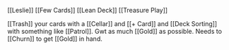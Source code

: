 [[Leslie]]
[[Few Cards]] [[Lean Deck]] [[Treasure Play]]

[[Trash]] your cards with a [[Cellar]] and [[+ Card]] and [[Deck Sorting]] with something like [[Patrol]]. Gwt as much [[Gold]] as possible. Needs to [[Churn]] to get [[Gold]] in hand.